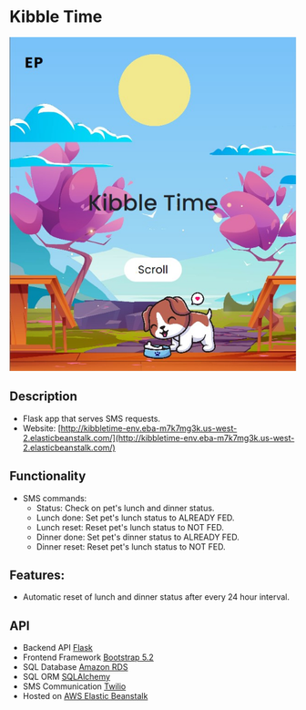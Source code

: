 # Kibble Time 

![Kibble Time Image](./static/img/home_page.jpg)

## Description 
- Flask app that serves SMS requests.
- Website: [http://kibbletime-env.eba-m7k7mg3k.us-west-2.elasticbeanstalk.com/](http://kibbletime-env.eba-m7k7mg3k.us-west-2.elasticbeanstalk.com/)

## Functionality 
- SMS commands:
    - Status: Check on pet's lunch and dinner status.
    - Lunch done: Set pet's lunch status to ALREADY FED.
    - Lunch reset: Reset pet's lunch status to NOT FED.
    - Dinner done: Set pet's dinner status to ALREADY FED.
    - Dinner reset: Reset pet's lunch status to NOT FED.

## Features:
- Automatic reset of lunch and dinner status after every 24 hour interval.  

## API  
- Backend API [Flask](https://flask.palletsprojects.com/en/2.2.x/)
- Frontend Framework [Bootstrap 5.2](https://getbootstrap.com/docs/5.2/getting-started/introduction/)
- SQL Database [Amazon RDS](https://aws.amazon.com/rds/)
- SQL ORM [SQLAlchemy](https://www.sqlalchemy.org/)
- SMS Communication [Twilio](https://www.twilio.com/)
- Hosted on [AWS Elastic Beanstalk](https://docs.aws.amazon.com/elastic-beanstalk/index.html)

